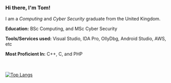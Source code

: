 ### Hi there, I'm Tom!

I am a _Computing_ and _Cyber Security_ graduate from the United Kingdom.

**Education:** BSc Computing, and MSc Cyber Security

**Tools/Services used:** Visual Studio, IDA Pro, OllyDbg, Android Studio, AWS, etc

**Most Proficient In:** C++, C, and PHP

<!-- Unwanted atm
![Anurag's github stats](https://github-readme-stats.vercel.app/api?username=todacu&count_private=true&custom_title=Tom\'s%20GitHub%20Statistics) 
-->
</br></br>
[![Top Langs](https://github-readme-stats.vercel.app/api/top-langs/?username=todacu&custom_title=Tom\'s%20Most%20Used%20Languages)](https://github.com/anuraghazra/github-readme-stats)
